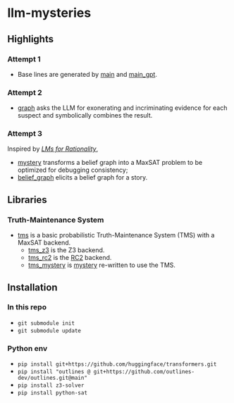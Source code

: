 # llm-mysteries

## Highlights

### Attempt 1
- Base lines are generated by [main](main.py) and [main_gpt](main__gpt.py).

### Attempt 2
- [graph](graph.py) asks the LLM for exonerating and incriminating evidence for each suspect and symbolically combines the result.

### Attempt 3
Inspired by [_LMs for Rationality_](https://arxiv.org/abs/2305.14250),
- [mystery](mystery.py) transforms a belief graph into a MaxSAT problem to be optimized for debugging consistency;
- [belief_graph](belief_graph.py) elicits a belief graph for a story.

## Libraries

### Truth-Maintenance System

- [tms](tms.py) is a basic probabilistic Truth-Maintenance System (TMS) with a MaxSAT backend.
  - [tms_z3](tms_z3.py) is the Z3 backend.
  - [tms_rc2](tms_rc2.py) is the [RC2](https://pysathq.github.io/docs/html/api/examples/rc2.html) backend.
  - [tms_mystery](tms_mystery.py) is [mystery](mystery.py) re-written to use the TMS. 

## Installation

### In this repo
- `git submodule init`
- `git submodule update`

### Python env
- `pip install git+https://github.com/huggingface/transformers.git`
- `pip install "outlines @ git+https://github.com/outlines-dev/outlines.git@main"`
- `pip install z3-solver`
- `pip install python-sat`
